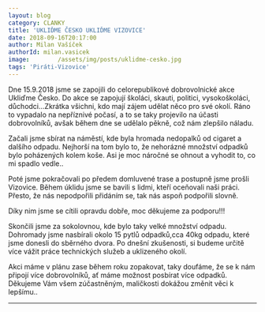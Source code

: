 ```yaml
---
layout: blog
category: CLANKY
title: 'UKLIĎME ČESKO UKLIĎME VIZOVICE'
date: 2018-09-16T20:17:00
author: Milan Vašíček
authorId: milan.vasicek
image:        /assets/img/posts/uklidme-cesko.jpg
tags: 'Piráti-Vizovice'
---
```

Dne 15.9.2018 jsme se zapojili do celorepublikové dobrovolnické akce Ukliďme Česko. Do akce se zapojují školáci, skauti, politici, vysokoškoláci, důchodci...Zkrátka všichni, kdo mají zájem udělat něco pro své okolí.
Ráno to vypadalo na nepříznivé počasí, a to se taky projevilo na účasti dobrovolníků, avšak během dne se udělalo pěkně, což nám zlepšilo náladu.

Začali jsme sbírat na náměstí, kde byla hromada nedopalků od cigaret a dalšího odpadu. Nejhorší na tom bylo to, že nehorázné množství odpadků bylo poházených kolem koše. Asi je moc náročné se ohnout a vyhodit to, co mi spadlo vedle..

Poté jsme pokračovali po předem domluvené trase a postupně jsme prošli Vizovice. Během úklidu jsme se bavili s lidmi, kteří oceňovali naši práci. Přesto, že nás nepodpořili přidáním se, tak nás aspoň podpořili slovně.

Díky nim jsme se cítili opravdu dobře, moc děkujeme za podporu!!!

Skončili jsme za sokolovnou, kde bylo taky velké množství odpadu. Dohromady jsme nasbírali okolo 15 pytlů odpadků,cca 40kg odpadu, které jsme donesli do sběrného dvora. Po dnešní zkušenosti, si budeme určitě více vážit práce technických služeb a uklizeného okolí.

Akci máme v plánu zase během roku zopakovat, taky doufáme, že se k nám připojí více dobrovolníků, ať máme možnost posbírat více odpadků. Děkujeme Vám všem zúčastněným, maličkosti dokážou změnit věci k lepšímu..

- - -
